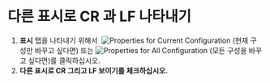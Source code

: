 # 다른 표시로 CR 과 LF 나타내기

1. **표시** 탭을 나타내기 위해서  ![Properties for Current Configuration](../../images/properties..png)
(현재 구성만 바꾸고 싶다면) 또는
![Properties for All Configuration](../../images/allproperties..png)
(모든 구성을 바꾸고 싶다면)를 클릭하십시오.
2. **다른 표시로 CR 그리고 LF 보이기를 체크하십시오.**
